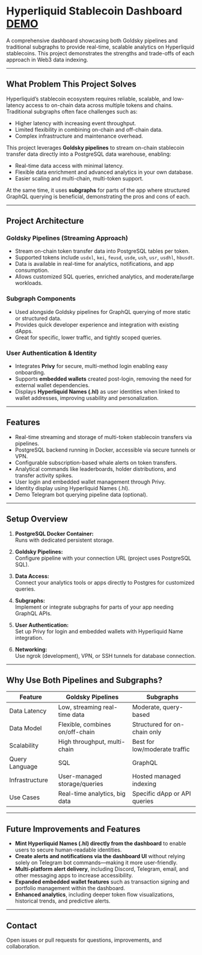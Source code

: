 # Hyperliquid Stablecoin Dashboard [DEMO](https://goldsky-dashboard.vercel.app/)

A comprehensive dashboard showcasing both Goldsky pipelines and traditional subgraphs to provide real-time, scalable analytics on Hyperliquid stablecoins. This project demonstrates the strengths and trade-offs of each approach in Web3 data indexing.

---

## What Problem This Project Solves

Hyperliquid’s stablecoin ecosystem requires reliable, scalable, and low-latency access to on-chain data across multiple tokens and chains. Traditional subgraphs often face challenges such as:

- Higher latency with increasing event throughput.
- Limited flexibility in combining on-chain and off-chain data.
- Complex infrastructure and maintenance overhead.

This project leverages **Goldsky pipelines** to stream on-chain stablecoin transfer data directly into a PostgreSQL data warehouse, enabling:

- Real-time data access with minimal latency.
- Flexible data enrichment and advanced analytics in your own database.
- Easier scaling and multi-chain, multi-token support.

At the same time, it uses **subgraphs** for parts of the app where structured GraphQL querying is beneficial, demonstrating the pros and cons of each.

---

## Project Architecture

### Goldsky Pipelines (Streaming Approach)

- Stream on-chain token transfer data into PostgreSQL tables per token.
- Supported tokens include `usdxl`, `kei`, `feusd`, `usde`, `ush`, `usr`, `usdhl`, `hbusdt`.
- Data is available in real-time for analytics, notifications, and app consumption.
- Allows customized SQL queries, enriched analytics, and moderate/large workloads.

### Subgraph Components

- Used alongside Goldsky pipelines for GraphQL querying of more static or structured data.
- Provides quick developer experience and integration with existing dApps.
- Great for specific, lower traffic, and tightly scoped queries.

### User Authentication & Identity

- Integrates **Privy** for secure, multi-method login enabling easy onboarding.
- Supports **embedded wallets** created post-login, removing the need for external wallet dependencies.
- Displays **Hyperliquid Names (.hl)** as user identities when linked to wallet addresses, improving usability and personalization.

---

## Features

- Real-time streaming and storage of multi-token stablecoin transfers via pipelines.
- PostgreSQL backend running in Docker, accessible via secure tunnels or VPN.
- Configurable subscription-based whale alerts on token transfers.
- Analytical commands like leaderboards, holder distributions, and transfer activity spikes.
- User login and embedded wallet management through Privy.
- Identity display using Hyperliquid Names (.hl).
- Demo Telegram bot querying pipeline data (optional).

---

## Setup Overview

1. **PostgreSQL Docker Container:**  
   Runs with dedicated persistent storage.

2. **Goldsky Pipelines:**  
   Configure pipeline with your connection URL (project uses PostgreSQL SQL).

3. **Data Access:**  
   Connect your analytics tools or apps directly to Postgres for customized queries.

4. **Subgraphs:**  
   Implement or integrate subgraphs for parts of your app needing GraphQL APIs.

5. **User Authentication:**  
   Set up Privy for login and embedded wallets with Hyperliquid Name integration.

6. **Networking:**  
   Use ngrok (development), VPN, or SSH tunnels for database connection.

---

## Why Use Both Pipelines and Subgraphs?

| Feature                     | Goldsky Pipelines                  | Subgraphs                        |
|----------------------------|----------------------------------|---------------------------------|
| Data Latency               | Low, streaming real-time data     | Moderate, query-based            |
| Data Model                | Flexible, combines on/off-chain   | Structured for on-chain only    |
| Scalability               | High throughput, multi-chain      | Best for low/moderate traffic   |
| Query Language            | SQL                              | GraphQL                        |
| Infrastructure           | User-managed storage/queries      | Hosted managed indexing         |
| Use Cases                | Real-time analytics, big data      | Specific dApp or API queries    |

---

## Future Improvements and Features

- **Mint Hyperliquid Names (.hl) directly from the dashboard** to enable users to secure human-readable identities.
- **Create alerts and notifications via the dashboard UI** without relying solely on Telegram bot commands—making it more user-friendly.
- **Multi-platform alert delivery**, including Discord, Telegram, email, and other messaging apps to increase accessibility.
- **Expanded embedded wallet features** such as transaction signing and portfolio management within the dashboard.
- **Enhanced analytics**, including deeper token flow visualizations, historical trends, and predictive alerts.

---

## Contact

Open issues or pull requests for questions, improvements, and collaboration.
